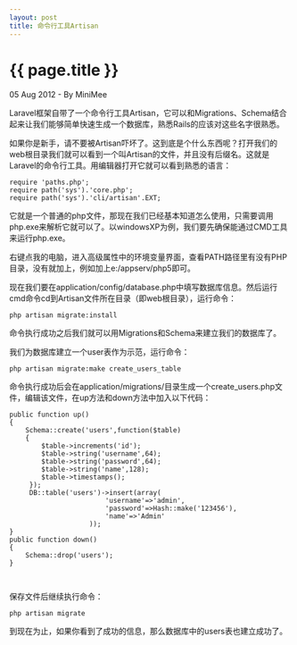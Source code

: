 ```yaml
---
layout: post
title: 命令行工具Artisan
---
```


{{ page.title }}
================

<p class="meta">05 Aug 2012 - By MiniMee</p>

<p>Laravel框架自带了一个命令行工具Artisan，它可以和Migrations、Schema结合起来让我们能够简单快速生成一个数据库，熟悉Rails的应该对这些名字很熟悉。</p>

<p>如果你是新手，请不要被Artisan吓坏了。这到底是个什么东西呢？打开我们的web根目录我们就可以看到一个叫Artisan的文件，并且没有后缀名。这就是Laravel的命令行工具。用编辑器打开它就可以看到熟悉的语言：</p>
<pre><code class="php">require 'paths.php';
require path('sys').'core.php';
require path('sys').'cli/artisan'.EXT;</code></pre>

<p>它就是一个普通的php文件，那现在我们已经基本知道怎么使用，只需要调用php.exe来解析它就可以了。以windowsXP为例，我们要先确保能通过CMD工具来运行php.exe。</p>
<p>右键点我的电脑，进入高级属性中的环境变量界面，查看PATH路径里有没有PHP目录，没有就加上，例如加上e:/appserv/php5即可。</p>

<p>现在我们要在application/config/database.php中填写数据库信息。然后运行cmd命令cd到Artisan文件所在目录（即web根目录），运行命令：</p>
<pre><code class="php">php artisan migrate:install</code></pre>
<p>命令执行成功之后我们就可以用Migrations和Schema来建立我们的数据库了。</p>
<p>我们为数据库建立一个user表作为示范，运行命令：</p>
<pre><code class="php">php artisan migrate:make create_users_table</code></pre>
<p>命令执行成功后会在application/migrations/目录生成一个create_users.php文件，编辑该文件，在up方法和down方法中加入以下代码：</p>
<pre><code class="php">public function up()
{
    Schema::create('users',function($table)
    {
        $table->increments('id');
        $table->string('username',64);
        $table->string('password',64);
        $table->string('name',128);
        $table->timestamps();
     });
     DB::table('users')->insert(array(
                        'username'=>'admin',
                        'password'=>Hash::make('123456'),
                        'name'=>'Admin'
                    ));
}
public function down()
{
    Schema::drop('users');
}

</code></pre>
<p>保存文件后继续执行命令：</p>
<pre><code class="php">php artisan migrate</code></pre>
<p>到现在为止，如果你看到了成功的信息，那么数据库中的users表也建立成功了。</p>
